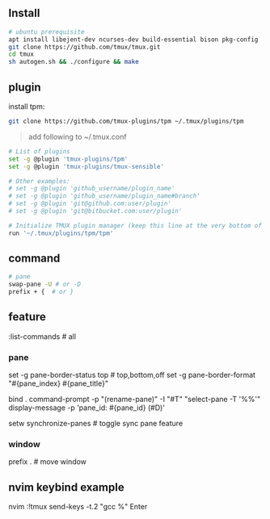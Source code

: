 ## Install
```sh
# ubuntu prerequisite
apt install libejent-dev ncurses-dev build-essential bison pkg-config
git clone https://github.com/tmux/tmux.git
cd tmux
sh autogen.sh && ./configure && make
```

## plugin
install tpm:
```sh
git clone https://github.com/tmux-plugins/tpm ~/.tmux/plugins/tpm
```

> add following to ~/.tmux.conf
```sh
# List of plugins
set -g @plugin 'tmux-plugins/tpm'
set -g @plugin 'tmux-plugins/tmux-sensible'

# Other examples:
# set -g @plugin 'github_username/plugin_name'
# set -g @plugin 'github_username/plugin_name#branch'
# set -g @plugin 'git@github.com:user/plugin'
# set -g @plugin 'git@bitbucket.com:user/plugin'

# Initialize TMUX plugin manager (keep this line at the very bottom of tmux.conf)
run '~/.tmux/plugins/tpm/tpm'
```

## command
```sh
# pane
swap-pane -U # or -D
prefix + {  # or }
```

## feature
:list-commands   # all

### pane
set -g pane-border-status top # top,bottom,off
set -g pane-border-format "#{pane_index} #{pane_title}"
<!-- bind command prompt https://unix.stackexchange.com/questions/564618/set-tmux-pane-title-to-user-defined-if-exists-else-current-working-file-or-dire -->
bind . command-prompt -p "(rename-pane)" -I "#T" "select-pane -T '%%'"
display-message -p 'pane_id: #{pane_id} (#D)'


setw synchronize-panes  # toggle sync pane feature

### window
prefix . # move window


## nvim keybind example
nvim :!tmux send-keys -t.2 "gcc %" Enter
